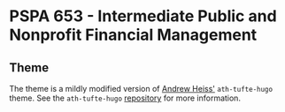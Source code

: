# PSPA 653 - Intermediate Public and Nonprofit Financial Management

## Theme
The theme is a mildly modified version of [Andrew Heiss'](https://github.com/andrewheiss/) `ath-tufte-hugo` theme. See the `ath-tufte-hugo` [repository](https://github.com/andrewheiss/ath-tufte-hugo_18-19) for more information.

